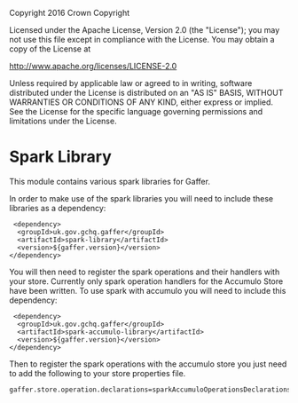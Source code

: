Copyright 2016 Crown Copyright

Licensed under the Apache License, Version 2.0 (the "License");
you may not use this file except in compliance with the License.
You may obtain a copy of the License at

  http://www.apache.org/licenses/LICENSE-2.0

Unless required by applicable law or agreed to in writing, software
distributed under the License is distributed on an "AS IS" BASIS,
WITHOUT WARRANTIES OR CONDITIONS OF ANY KIND, either express or implied.
See the License for the specific language governing permissions and
limitations under the License.


Spark Library
============
This module contains various spark libraries for Gaffer.

In order to make use of the spark libraries you will need to include these libraries as a dependency:

```
 <dependency>
  <groupId>uk.gov.gchq.gaffer</groupId>
  <artifactId>spark-library</artifactId>
  <version>${gaffer.version}</version>
</dependency>
```

You will then need to register the spark operations and their handlers with your store.
Currently only spark operation handlers for the Accumulo Store have been written.
To use spark with accumulo you will need to include this dependency:
```
 <dependency>
  <groupId>uk.gov.gchq.gaffer</groupId>
  <artifactId>spark-accumulo-library</artifactId>
  <version>${gaffer.version}</version>
</dependency>
```

Then to register the spark operations with the accumulo store you just need
to add the following to your store properties file.
```
gaffer.store.operation.declarations=sparkAccumuloOperationsDeclarations.json
```